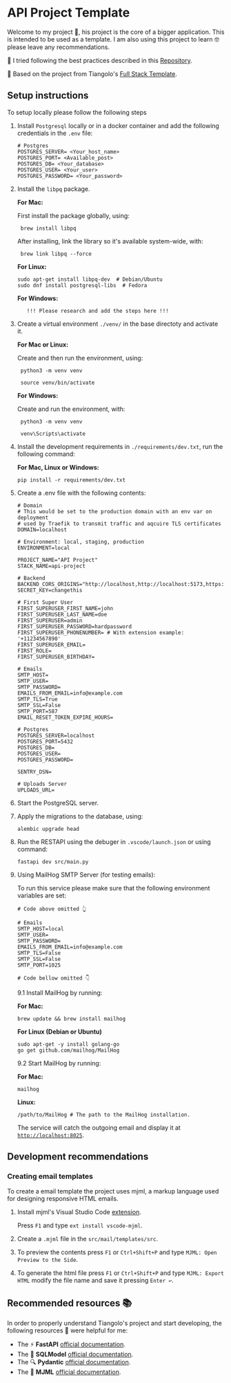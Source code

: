 # API Project Template

Welcome to my project 📁, his project is the core of a bigger application. This is intended to be used as a template. I am also using this project to learn 🤓 please leave any recommendations.

📓 I tried following the best practices described in this [Repository](https://github.com/zhanymkanov/fastapi-best-practices?tab=readme-ov-file#project-structure).

🌟 Based on the project from Tiangolo's [Full Stack Template](https://github.com/fastapi/full-stack-fastapi-template/blob/master/backend/app/api/routes/login.py).

## Setup instructions

To setup locally please follow the following steps

1. Install `Postgresql` locally or in a docker container and add the following credentials in the `.env` file:

   ```
   # Postgres
   POSTGRES_SERVER= <Your_host_name>
   POSTGRES_PORT= <Available_post>
   POSTGRES_DB= <Your_database>
   POSTGRES_USER= <Your_user>
   POSTGRES_PASSWORD= <Your_password>
   ```

2. Install the `libpq` package.

   **For Mac:**

   First install the package globally, using:

   ```
    brew install libpq
   ```

   After installing, link the library so it's available system-wide, with:

   ```
    brew link libpq --force
   ```

   **For Linux:**

   ```
   sudo apt-get install libpq-dev  # Debian/Ubuntu
   sudo dnf install postgresql-libs  # Fedora
   ```

   **For Windows:**

   ```
      !!! Please research and add the steps here !!!
   ```

3. Create a virtual environment `./venv/` in the base directoty and activate it.

   **For Mac or Linux:**

   Create and then run the environment, using:

   ```
    python3 -m venv venv
   ```

   ```
    source venv/bin/activate
   ```

   **For Windows:**

   Create and run the environment, with:

   ```
    python3 -m venv venv
   ```

   ```
    venv\Scripts\activate
   ```

4. Install the development requirements in `./requirements/dev.txt`, run the following command:

   **For Mac, Linux or Windows:**

   ```
   pip install -r requirements/dev.txt
   ```

5. Create a .env file with the following contents:

   ```
   # Domain
   # This would be set to the production domain with an env var on deployment
   # used by Traefik to transmit traffic and aqcuire TLS certificates
   DOMAIN=localhost

   # Environment: local, staging, production
   ENVIRONMENT=local

   PROJECT_NAME="API Project"
   STACK_NAME=api-project

   # Backend
   BACKEND_CORS_ORIGINS="http://localhost,http://localhost:5173,https://localhost,https://localhost:5173"
   SECRET_KEY=changethis

   # First Super User
   FIRST_SUPERUSER_FIRST_NAME=john
   FIRST_SUPERUSER_LAST_NAME=doe
   FIRST_SUPERUSER=admin
   FIRST_SUPERUSER_PASSWORD=hardpassword
   FIRST_SUPERUSER_PHONENUMBER= # With extension example: '+11234567890'
   FIRST_SUPERUSER_EMAIL=
   FIRST_ROLE=
   FIRST_SUPERUSER_BIRTHDAY=

   # Emails
   SMTP_HOST=
   SMTP_USER=
   SMTP_PASSWORD=
   EMAILS_FROM_EMAIL=info@example.com
   SMTP_TLS=True
   SMTP_SSL=False
   SMTP_PORT=587
   EMAIL_RESET_TOKEN_EXPIRE_HOURS=

   # Postgres
   POSTGRES_SERVER=localhost
   POSTGRES_PORT=5432
   POSTGRES_DB=
   POSTGRES_USER=
   POSTGRES_PASSWORD=

   SENTRY_DSN=

   # Uploads Server
   UPLOADS_URL=
   ```

6. Start the PostgreSQL server.

7. Apply the migrations to the database, using:

   ```
   alembic upgrade head
   ```

8. Run the RESTAPI using the debuger in `.vscode/launch.json` or using command:

   ```
   fastapi dev src/main.py
   ```

9. Using MailHog SMTP Server (for testing emails):

   To run this service please make sure that the following environment variables are set:

   ```
   # Code above omitted 👆

   # Emails
   SMTP_HOST=local
   SMTP_USER=
   SMTP_PASSWORD=
   EMAILS_FROM_EMAIL=info@example.com
   SMTP_TLS=False
   SMTP_SSL=False
   SMTP_PORT=1025

   # Code bellow omitted 👇
   ```

   9.1 Install MailHog by running:

   **For Mac:**

   ```
   brew update && brew install mailhog
   ```

   **For Linux (Debian or Ubuntu)**

   ```
   sudo apt-get -y install golang-go
   go get github.com/mailhog/MailHog
   ```

   9.2 Start MailHog by running:

   **For Mac:**

   ```
   mailhog
   ```

   **Linux:**

   ```
   /path/to/MailHog # The path to the MailHog installation.
   ```

   The service will catch the outgoing email and display it at [`http://localhost:8025`](http://localhost:8025).

## Development recommendations

### Creating email templates

To create a email template the project uses mjml, a markup language used for designing responsive HTML emails.

1. Install mjml's Visual Studio Code [extension](https://marketplace.visualstudio.com/items?itemName=attilabuti.vscode-mjml).

   Press `F1` and type `ext install vscode-mjml`.

2. Create a `.mjml` file in the `src/mail/templates/src`.

3. To preview the contents press `F1` or `Ctrl+Shift+P` and type `MJML: Open Preview to the Side`.

4. To generate the html file press `F1` or `Ctrl+Shift+P` and type `MJML: Export HTML` modify the file name and save it pressing `Enter ↩️`.

## Recommended resources 📚

In order to properly understand Tiangolo's project and start developing, the following resources 🔗 were helpful for me:

- The ⚡ **FastAPI** [official documentation](https://fastapi.tiangolo.com).
- The 🧰 **SQLModel** [official documentation](https://sqlmodel.tiangolo.com).
- The 🔍 **Pydantic** [official documentation](https://docs.pydantic.dev/latest/).
- The 📧 **MJML** [official documentation](https://documentation.mjml.io/#getting-started).
